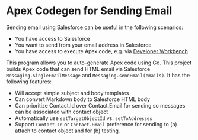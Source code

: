 # Apex Codegen for Sending Email

Sending email using Salesforce can be useful in the following scenarios:

* You have access to Salesforce
* You want to send from your email address in Salesforce
* You have access to execute Apex code, e.g. via [Developer Workbench](https://workbench.developerforce.com/)

This program allows you to auto-generate Apex code using Go. This project builds Apex code that can send HTML email via Salesforce `Messaging.SingleEmailMessage` and `Messaging.sendEmail(emails)`. It has the following features:

* Will accept simple subject and body templates
* Can convert Markdown body to Salesforce HTML body
* Can prioritize Contact.Id over Contact.Email for sending so messages can be associated with contact object
* Automatically use `setTargetObjectId` vs. `setToAddresses`
* Support `Contact.Id` or `Contact.Email` preference for sending to (a) attach to contact object and for (b) testing.
